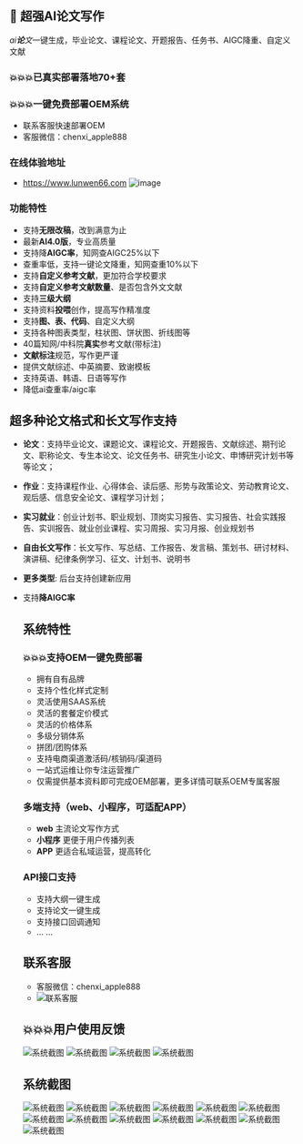 ## 🚀 超强AI论文写作

*ai**论**文*一键生成，毕业论文、课程论文、开题报告、任务书、AIGC降重、自定义文献
### 💥💥💥已真实部署落地70+套
### 💥💥💥一键免费部署OEM系统
- 联系客服快速部署OEM
- 客服微信：chenxi_apple888

### 在线体验地址
- https://www.lunwen66.com
![image](https://github.com/user-attachments/assets/5780d391-c25b-449e-bf78-db58a287503c)


### 功能特性
- 支持**无限改稿**，改到满意为止
- 最新**AI4.0版**，专业高质量
- 支持降**AIGC率**，知网查AIGC25%以下
- 查重率低，支持一键论文降重，知网查重10%以下
- 支持**自定义参考文献**，更加符合学校要求
- 支持**自定义参考文献数量**、是否包含外文文献
- 支持**三级大纲**
- 支持资料**投喂**创作，提高写作精准度
- 支持**图、表、代码**、自定义大纲
- 支持各种图表类型，柱状图、饼状图、折线图等
- 40篇知网/中科院**真实**参考文献(带标注)
- **文献标注**规范，写作更严谨
- 提供文献综述、中英摘要、致谢模板
- 支持英语、韩语、日语等写作
- 降低ai查重率/aigc率

## 超多种论文格式和长文写作支持

- **论文**：支持毕业论文、课题论文、课程论文、开题报告、文献综述、期刊论文、职称论文、专生本论文、论文任务书、研究生小论文、申博研究计划书等等论文；

- **作业**：支持课程作业、心得体会、读后感、形势与政策论文、劳动教育论文、观后感、信息安全论文、课程学习计划；

- **实习就业**：创业计划书、职业规划、顶岗实习报告、实习报告、社会实践报告、实训报告、就业创业课程、实习周报、实习月报、创业规划书

- **自由长文写作**：长文写作、写总结、工作报告、发言稿、策划书、研讨材料、演讲稿、纪律条例学习、征文、计划书、说明书

- **更多类型**: 后台支持创建新应用

- 支持**降AIGC率**

  

  ## 系统特性
  
  ### 💥💥💥支持OEM一键免费部署
    - 拥有自有品牌
    - 支持个性化样式定制
    - 灵活使用SAAS系统
    - 灵活的套餐定价模式
    - 灵活的价格体系
    - 多级分销体系
    - 拼团/团购体系
    - 支持电商渠道激活码/核销码/渠道码
    - 一站式运维让你专注运营推广
    - 仅需提供基本资料即可完成OEM部署，更多详情可联系OEM专属客服

  ### 多端支持（web、小程序，可适配APP）
    - **web** 主流论文写作方式
    - **小程序** 更便于用户传播列表
    - **APP** 更适合私域运营，提高转化


  ### API接口支持
    - 支持大纲一键生成
    - 支持论文一键生成
    - 支持接口回调通知
    - ... ...

  ## 联系客服
    - 客服微信：chenxi_apple888
    - ![联系客服](https://github.com/gdswcxzljj/ai_paper/blob/main/img/kefu.png?t=1)

  ## 💥💥💥用户使用反馈
  ![系统截图](https://github.com/gdswcxzljj/ai_paper/blob/main/img/1111.jpeg)
  ![系统截图](https://github.com/gdswcxzljj/ai_paper/blob/main/img/2222.jpeg)
  ![系统截图](https://github.com/gdswcxzljj/ai_paper/blob/main/img/3333.jpeg)
  ![系统截图](https://github.com/gdswcxzljj/ai_paper/blob/main/img/4444.jpeg)
  ## 系统截图
  ![系统截图](https://github.com/gdswcxzljj/ai_paper/blob/main/img/WechatIMG213954.png)
  ![系统截图](https://github.com/gdswcxzljj/ai_paper/blob/main/img/page1.png)
  ![系统截图](https://github.com/gdswcxzljj/ai_paper/blob/main/img/page2.png)
  ![系统截图](https://github.com/gdswcxzljj/ai_paper/blob/main/img/page3.png)
  ![系统截图](https://github.com/gdswcxzljj/ai_paper/blob/main/img/page4.png)
  ![系统截图](https://github.com/gdswcxzljj/ai_paper/blob/main/img/page5.png)
  ![系统截图](https://github.com/gdswcxzljj/ai_paper/blob/main/img/page6.png)
  ![系统截图](https://github.com/gdswcxzljj/ai_paper/blob/main/img/page7.png)
  ![系统截图](https://github.com/gdswcxzljj/ai_paper/blob/main/img/page81.png?t=2)
  ![系统截图](https://github.com/gdswcxzljj/ai_paper/blob/main/img/page9.png)
  ![系统截图](https://github.com/gdswcxzljj/ai_paper/blob/main/img/page10.png)
  ![系统截图](https://github.com/gdswcxzljj/ai_paper/blob/main/img/page11.png)
  ![系统截图](https://github.com/gdswcxzljj/ai_paper/blob/main/img/page12.png)

